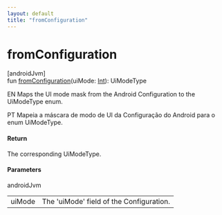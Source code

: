 ```yaml
---
layout: default
title: "fromConfiguration"
---
```


# fromConfiguration

[androidJvm]\
fun [fromConfiguration](from-configuration.md)(uiMode: [Int](https://kotlinlang.org/api/core/kotlin-stdlib/kotlin/-int/index.html)): UiModeType

EN Maps the UI mode mask from the Android Configuration to the UiModeType enum.

PT Mapeia a máscara de modo de UI da Configuração do Android para o enum UiModeType.

#### Return

The corresponding UiModeType.

#### Parameters

androidJvm

| | |
|---|---|
| uiMode | The 'uiMode' field of the Configuration. |
